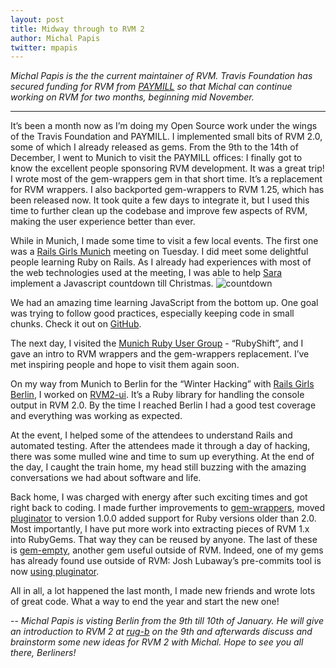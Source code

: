 ```yaml
---
layout: post
title: Midway through to RVM 2
author: Michal Papis
twitter: mpapis
---
```


*Michal Papis is the the current maintainer of RVM. Travis Foundation has secured funding for RVM from [PAYMILL](Paymill.com) so that Michal can continue working on RVM for two months, beginning mid November.*

---

It’s been a month now as I’m doing my Open Source work under the wings of the Travis Foundation and PAYMILL. I implemented small bits of RVM 2.0, some of which I already released as gems. From the 9th to the 14th of December, I went to Munich to visit the PAYMILL offices: I finally got to know the excellent people sponsoring RVM development. It was a great trip! I wrote most of the gem-wrappers gem in that short time. It’s a replacement for RVM wrappers. I also backported gem-wrappers to RVM 1.25, which has been released now. It took quite a few days to integrate it, but I used this time to further clean up the codebase and improve few aspects of RVM, making the user experience better than ever.

While in Munich, I made some time to visit a few local events. The first one was a [Rails Girls Munich](https://twitter.com/RailsGirls_MUC) meeting on Tuesday. I did meet some delightful people learning Ruby on Rails. As I already had experiences with most of the web technologies used at the meeting, I was able to help [Sara](http://twitter.com/sareg0) implement a Javascript countdown till Christmas. 
![countdown](https://f.cloud.github.com/assets/1711357/1877372/e24f7116-7924-11e3-966c-73309dcfdb64.png)

We had an amazing time learning JavaScript from the bottom up. One goal was trying to follow good practices, especially keeping code in small chunks. Check it out on [GitHub](https://github.com/sareg0/Christmas-Counter).

The next day, I visited the [Munich Ruby User Group](http://munich.rubyshift.org/) - “RubyShift”, and I gave an intro to RVM wrappers and the gem-wrappers replacement. I’ve met inspiring people and hope to visit them again soon. 

On my way from Munich to Berlin for the “Winter Hacking” with [Rails Girls Berlin](http://railsgirlsberlinb.de), I worked on [RVM2-ui](https://github.com/rvm/rvm2-ui). It’s a Ruby library for handling the console output in RVM 2.0. By the time I reached Berlin I had a good test coverage and everything was working as expected.

At the event, I helped some of the attendees to understand Rails and automated testing. After the attendees made it through a day of hacking, there was some mulled wine and time to sum up everything. At the end of the day, I caught the train home, my head still buzzing with the amazing conversations we had about software and life. 

Back home, I was charged with energy after such exciting times and got right back to coding. I made further improvements to [gem-wrappers](https://github.com/rvm/gem-wrappers), moved [pluginator](https://github.com/rvm/pluginator) to version 1.0.0 added support for Ruby versions older than 2.0. Most importantly, I have put more work into extracting pieces of RVM 1.x into RubyGems. That way they can be reused by anyone. The last of these is [gem-empty](https://github.com/rvm/gem-empty), another gem useful outside of RVM. Indeed, one of my gems has already found use outside of RVM: Josh Lubaway’s pre-commits tool is now [using pluginator](https://github.com/jish/pre-commit/issues/104).



All in all, a lot happened the last month, I made new friends and wrote lots of great code. What a way to end the year and start the new one!

--
*Michal Papis is visting Berlin from the 9th till 10th of January. He will give an introduction to RVM 2 at [rug-b](http://berlin.onruby.de/) on the 9th and afterwards discuss and brainstorm some new ideas for RVM 2 with Michal. Hope to see you all there, Berliners!*

